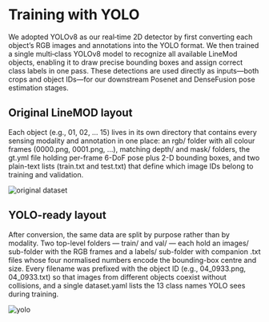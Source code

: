 # Training with YOLO
We adopted YOLOv8 as our real‐time 2D detector by first converting each object’s RGB images and annotations into the YOLO format. We then trained a single multi‐class YOLOv8 model to recognize all available LineMod objects, enabling it to draw precise bounding boxes and assign correct class labels in one pass. These detections are used directly as inputs—both crops and object IDs—for our downstream Posenet and DenseFusion pose estimation stages.

## Original LineMOD layout

Each object (e.g., 01, 02, … 15) lives in its own directory that contains every sensing modality and annotation in one place: an rgb/ folder with all colour frames (0000.png, 0001.png, …), matching depth/ and mask/ folders, the gt.yml file holding per-frame 6-DoF pose plus 2-D bounding boxes, and two plain-text lists (train.txt and test.txt) that define which image IDs belong to training and validation.

![original dataset](https://github.com/user-attachments/assets/6acd27ee-b367-4524-8f13-e5addf792fc2)

## YOLO-ready layout

After conversion, the same data are split by purpose rather than by modality. Two top-level folders — train/ and val/ — each hold an images/ sub-folder with the RGB frames and a labels/ sub-folder with companion .txt files whose four normalised numbers encode the bounding-box centre and size. Every filename was prefixed with the object ID (e.g., 04_0933.png, 04_0933.txt) so that images from different objects coexist without collisions, and a single dataset.yaml lists the 13 class names YOLO sees during training.

![yolo](https://github.com/user-attachments/assets/7b5c87e1-a948-4ab0-8b03-9cc40fcf95aa)
